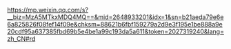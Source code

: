 https://mp.weixin.qq.com/s?__biz=MzA5MTkxMDQ4MQ==&mid=2648933201&idx=1&sn=b21aeda79e6e6a825826f08fef14f09e&chksm=88621b6fbf159279a2d9e3f195e1be888a9e20cdf95a637385fbd69b5e4be1a99c193da5a611&token=2027319240&lang=zh_CN#rd
